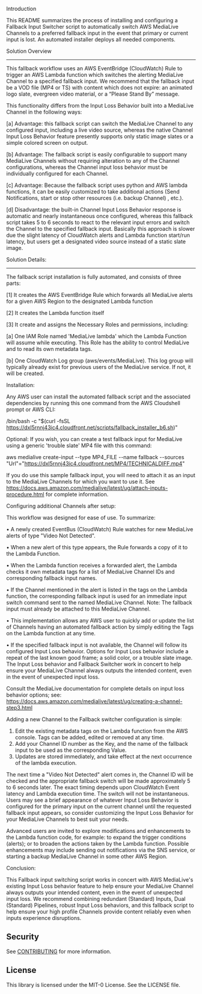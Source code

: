 Introduction


This README summarizes the process of installing and configuring a Fallback Input Switcher script to automatically switch AWS MediaLive Channels to a preferred fallback input in the event that primary or current input is lost.  An automated installer deploys all needed components.


Solution Overview
- - - - - - - - -  

This fallback workflow uses an AWS EventBridge (CloudWatch) Rule to trigger an AWS  Lambda function which switches the alerting MediaLive Channel to a specified fallback input. We recommend that the fallback input be a VOD file (MP4 or TS) with content which does not expire: an animated logo slate, evergreen video material,  or a “Please Stand By” message.


This functionality differs from the Input Loss Behavior built into a MediaLive Channel in the following ways:

[a] Advantage: this fallback script can switch the MediaLive Channel to any configured input, including a live video source, whereas the native Channel Input Loss Behavior feature presently supports only static image slates or a simple colored screen on output.

[b] Advantage: The fallback script is easily configurable to support many MediaLive Channels without requiring alteration to any of the Channel configurations, whereas the Channel input loss behavior must be individually configured for each Channel.

[c]  Advantage:  Because the fallback script uses python and AWS lambda functions, it can be easily customized to take additional actions (Send Notifications, start or stop other resources (i.e. backup Channel) , etc.).

[d] Disadvantage: the built-in Channel Input Loss Behavior response is automatic and nearly instantaneous once configured, whereas this fallback script takes 5 to 6 seconds to react to the relevant input errors and switch the Channel to the specified fallback input. Basically this approach is slower due the slight latency of CloudWatch alerts and Lambda function start/run latency,  but users get a designated video source instead of a static slate image.


Solution Details:
- - - - - - - - - - - 

The fallback script installation is fully automated, and consists of three parts:


[1] It creates the AWS EventBridge Rule which forwards all MediaLive alerts for a given AWS Region to the designated Lambda function


[2] It creates the Lambda function itself


[3] It create and assigns the Necessary Roles and permissions, including:

  [a] One IAM Role named 'MediaLive lambda' which the Lambda Function will assume while executing. This Role has the ability to control MediaLive and to read its own metadata tags.

  [b] One CloudWatch Log group (aws/events/MediaLive).  This log group will typically already exist for previous users of the MediaLive service. If not, it will be created.




Installation:

Any AWS user can install the automated fallback script and the associated dependencies by running this one command from the AWS Cloudshell prompt or AWS CLI:

/bin/bash -c "$(curl -fsSL https://dxl5rnnj43ic4.cloudfront.net/scripts/fallback_installer_b6.sh)"




Optional: If you wish, you can create a test fallback input for MediaLive using a generic 'trouble slate' MP4 file with this command:

aws medialive create-input --type MP4_FILE --name fallback --sources "Url"="https://dxl5rnnj43ic4.cloudfront.net/MP4/TECHNICALDIFF.mp4"

If you do use this sample fallback input, you will need to attach it as an input to the MediaLive Channels for which you want to use it.
See https://docs.aws.amazon.com/medialive/latest/ug/attach-inputs-procedure.html for complete information.




Configuring additional Channels after setup:


This workflow was designed for ease of use.  To summarize:

•  A newly created EventBus (CloudWatch) Rule watches for new MediaLive alerts of type "Video Not Detected".

• When a new alert of this type appears, the Rule forwards a copy of it to the Lambda Function.

• When the Lambda function receives a forwarded alert, the Lambda checks it own metadata tags for a list of MediaLive Channel IDs and corresponding fallback input names.


• If the Channel mentioned in the alert is listed in the tags on the Lambda function, the corresponding fallback input is used for an immediate input switch command sent to the named MediaLive Channel.  Note: The fallback input must already be attached to this MediaLive Channel.

• This implementation allows any AWS user to quickly add or update the list of Channels having an automated fallback action by simply editing the Tags on the Lambda function at any time.

• If the specified fallback input is not available, the Channel will follow its configured Input Loss behavior. Options for Input Loss behavior include a repeat of the last known good frame; a solid color, or a trouble slate image.  The Input Loss behavior and Fallback Switcher work in concert to help ensure your MediaLive Channel always outputs the intended content, even in the event of unexpected input loss.

Consult the MediaLive documentation for complete details on input loss behavior options; see:
https://docs.aws.amazon.com/medialive/latest/ug/creating-a-channel-step3.html


Adding a new Channel to the Fallback switcher configuration is simple:
1. Edit the existing metadata tags on the Lambda function from the AWS console. Tags can be added, edited or removed at any time.
2. Add your Channel ID number as the Key, and the name of the fallback input to be used as the corresponding Value.
3. Updates are stored immediately, and take effect at the next occurrence of the lambda execution.

The next time a "Video Not Detected" alert comes in, the Channel ID will be checked and the appropriate fallback switch will be made approximately 5 to 6 seconds later. The exact timing depends upon CloudWatch Event latency and Lambda execution time. The switch will not be instantaneous. Users may see a brief appearance of whatever Input Loss Behavior is configured for the primary input on the current channel until the requested fallback input appears, so consider customizing the Input Loss Behavior for your MediaLive Channels to best suit your needs.


Advanced users are invited to explore modifications and enhancements to the Lambda function code, for example: to expand the trigger conditions (alerts); or to broaden the actions taken by the Lambda function. Possible enhancements may include sending out notifications via the SNS service, or starting a backup MediaLive Channel in some other AWS Region.


Conclusion:

This Fallback input switching script works in concert with AWS MediaLive's existing Input Loss behavior feature to help ensure your MediaLive Channel always outputs your intended content, even in the event of unexpected input loss.  We recommend combining redundant (Standard) Inputs, Dual (Standard) Pipelines,  robust Input Loss behaviors, and this fallback script to help ensure your high profile Channels provide content reliably even when inputs experience disruptions.

 

## Security

See [CONTRIBUTING](CONTRIBUTING.md#security-issue-notifications) for more information.

## License

This library is licensed under the MIT-0 License. See the LICENSE file.

